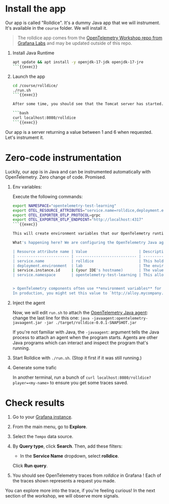 # Install the app

Our app is called "Rolldice". It's a dummy Java app that we will instrument. It's available in the `course` folder. We will install it.

> The rolldice app comes from the [OpenTelemetry Workshop repo from Grafana Labs](https://github.com/grafana/opentelemetry-workshop) and may be updated outside of this repo.

1. Install Java Runtime

   ```bash
   apt update && apt install -y openjdk-17-jdk openjdk-17-jre
   ```{{exec}}

1. Launch the app

   ```bash
   cd /course/rolldice/
   ./run.sh
   ```{{exec}}

   After some time, you should see that the Tomcat server has started. **In a new terminal**, you can test it with:

   ```bash
   curl localhost:8080/rolldice
   ```{{exec}}

Our app is a server returning a value between 1 and 6 when requested. Let's instrument it.

# Zero-code instrumentation

Luckily, our app is in Java and can be instrumented automatically with OpenTelemetry. Zero change of code. Promised.


1. Env variables:

   Execute the following commands:

   ```bash
   export NAMESPACE="opentelemetry-test-learning"
   export OTEL_RESOURCE_ATTRIBUTES="service.name=rolldice,deployment.environment=lab,service.namespace=${NAMESPACE},service.version=0.0.1,service.instance.id=${HOSTNAME}:8080"
   export OTEL_EXPORTER_OTLP_PROTOCOL=grpc
   export OTEL_EXPORTER_OTLP_ENDPOINT="http://localhost:4317"
   ```{{exec}}

   This will create environment variables that our OpenTelemetry runtime will read and reuse.

   What's happening here? We are configuring the OpenTelemetry Java agent to attach these OpenTelemetry _resource attributes_ to our signals:

   | Resource attribute name | Value                       | Description |
   | ----------------------- | --------------------------- | ----------- |
   | service.name            | rolldice                    | This holds the the canonical name of our application |
   | deployment.environment  | lab                         | The environment where the app is running. We've chosen "lab" here, but in the real world you might use something like "production", "test" or "development". |
   | service.instance.id     | (your IDE's hostname)       | The value of this attribute uniquely identifies your instance, which is useful if there are many instances of the app running. We use the **hostname** which, in this lab environment, is unique, and persists for the lifetime of your IDE session. |
   | service.namespace       | opentelemetry-test-learning | This allows us to distinguish your set of application(s) from the others in the same **environment**. So, when you have several applications running, you will be able to group them together more easily. |


   > OpenTelemetry components often use **environment variables** for configuration. The default value for  `OTEL_EXPORTER_OTLP_ENDPOINT` assumes that you want to send telemetry to an OpenTelemetry collector on `localhost`. We could omit this environment variable entirely, but we're including it explicitly here, to make it clear what's happening. 
   In production, you might set this value to `http://alloy.mycompany.com:4317`, or wherever your Alloy instance is located.

1. Inject the agent

   Now, we will edit `run.sh` to attach the [OpenTelemetry Java agent](https://opentelemetry.io/docs/zero-code/java/agent/): change the last line for this one: `java -javaagent:opentelemetry-javaagent.jar -jar ./target/rolldice-0.0.1-SNAPSHOT.jar`

   If you're not familiar with Java, the `-javaagent`: argument tells the Java process to attach an agent when the program starts. Agents are other Java programs which can interact and inspect the program that's running.

1. Start Rolldice with `./run.sh`. (Stop it first if it was still running.)

1. Generate some trafic
   
   In another terminal, run a bunch of `curl localhost:8080/rolldice?player=<my-name>` to ensure you get some traces saved.

# Check results

1.  Go to your [Grafana instance]({{TRAFFIC_HOST1_3000}}).

1.  From the main menu, go to **Explore**.

1.  Select the `Tempo` data source.

1.  By **Query type**, click **Search**. Then, add these filters:

    - In the **Service Name** dropdown, select **rolldice**.

    Click **Run query**.

1.  You should see OpenTelemetry traces from _rolldice_ in Grafana ! Each of the traces shown represents a request you made.

You can explore more into the trace, if you're feeling curious! In the next section of the workshop, we will observe more signals.

